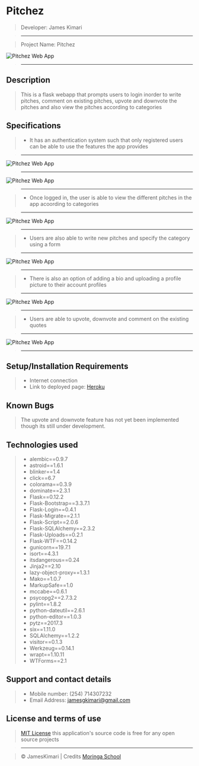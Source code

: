# Pitchez

> Developer: James Kimari

> --------------------------------------------------------------------------------

> Project Name: Pitchez

![Pitchez Web App](/app/static/imgs/pitchez.png)

> --------------------------------------------------------------------------------

## Description

> This is a flask webapp that prompts users to login inorder to write pitches, comment on existing pitches, upvote and downvote the pitches and also view the pitches according to categories

## Specifications
> - It has an authentication system such that only registered users can be able to use the features the app provides

> --------------------------------------------------------------------------------

![Pitchez Web App](/app/static/imgs/register.png)

> --------------------------------------------------------------------------------


![Pitchez Web App](/app/static/imgs/login_acc.png)

> --------------------------------------------------------------------------------

> - Once logged in, the user is able to view the different pitches in the app acoording to categories

> --------------------------------------------------------------------------------


![Pitchez Web App](/app/static/imgs/pitchez.png)

> --------------------------------------------------------------------------------

> - Users are also able to write new pitches and specify the category using a form

> --------------------------------------------------------------------------------


![Pitchez Web App](/app/static/imgs/new_pitch.png)

> --------------------------------------------------------------------------------


> - There is also an option of adding a bio and uploading a profile picture to their account profiles

> --------------------------------------------------------------------------------


![Pitchez Web App](/app/static/imgs/profile.png)

> --------------------------------------------------------------------------------

> - Users are able to upvote, downvote and comment on the existing quotes

> --------------------------------------------------------------------------------


![Pitchez Web App](/app/static/imgs/comments.png)

> --------------------------------------------------------------------------------

## Setup/Installation Requirements

> - Internet connection
> - Link to deployed page: [Heroku]()

## Known Bugs

> The upvote and downvote feature has not yet been implemented though its still under development.

## Technologies used

> - alembic==0.9.7
> - astroid==1.6.1
> - blinker==1.4
> - click==6.7
> - colorama==0.3.9
> - dominate==2.3.1
> - Flask==0.12.2
> - Flask-Bootstrap==3.3.7.1
> - Flask-Login==0.4.1
> - Flask-Migrate==2.1.1
> - Flask-Script==2.0.6
> - Flask-SQLAlchemy==2.3.2
> - Flask-Uploads==0.2.1
> - Flask-WTF==0.14.2
> - gunicorn==19.7.1
> - isort==4.3.1
> - itsdangerous==0.24
> - Jinja2==2.10
> - lazy-object-proxy==1.3.1
> - Mako==1.0.7
> - MarkupSafe==1.0
> - mccabe==0.6.1
> - psycopg2==2.7.3.2
> - pylint==1.8.2
> - python-dateutil==2.6.1
> - python-editor==1.0.3
> - pytz==2017.3
> - six==1.11.0
> - SQLAlchemy==1.2.2
> - visitor==0.1.3
> - Werkzeug==0.14.1
> - wrapt==1.10.11
> - WTForms==2.1


## Support and contact details

> - Mobile number: (254) 714307232
> - Email Address: jamesgkimari@gmail.com

## License and terms of use

> [MIT License](license) this application's source code is free for any open source projects

> --------------------------------------------------------------------------------

> © JamesKimari | Credits [Moringa School](https://moringaschool.com/)
